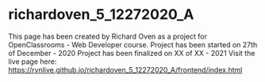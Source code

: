 # richardoven_5_12272020_A
This page has been created by Richard Oven as a project for OpenClassrooms - Web Developer course.
Project has been started on 27th of December - 2020
Project has been finalized on XX of XX - 2021
Visit the live page here: https://rvnlive.github.io/richardoven_5_12272020_A/frontend/index.html

